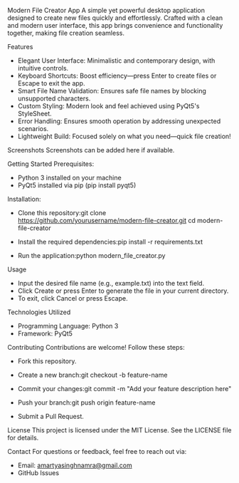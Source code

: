 Modern File Creator App
A simple yet powerful desktop application designed to create new files quickly and effortlessly. Crafted with a clean and modern user interface, this app brings convenience and functionality together, making file creation seamless.

Features
- Elegant User Interface: Minimalistic and contemporary design, with intuitive controls.
- Keyboard Shortcuts: Boost efficiency—press Enter to create files or Escape to exit the app.
- Smart File Name Validation: Ensures safe file names by blocking unsupported characters.
- Custom Styling: Modern look and feel achieved using PyQt5's StyleSheet.
- Error Handling: Ensures smooth operation by addressing unexpected scenarios.
- Lightweight Build: Focused solely on what you need—quick file creation!


Screenshots
Screenshots can be added here if available.


Getting Started
Prerequisites:
- Python 3 installed on your machine
- PyQt5 installed via pip (pip install pyqt5)

Installation:
- Clone this repository:git clone https://github.com/yourusername/modern-file-creator.git
cd modern-file-creator

- Install the required dependencies:pip install -r requirements.txt

- Run the application:python modern_file_creator.py



Usage
- Input the desired file name (e.g., example.txt) into the text field.
- Click Create or press Enter to generate the file in your current directory.
- To exit, click Cancel or press Escape.


Technologies Utilized
- Programming Language: Python 3
- Framework: PyQt5


Contributing
Contributions are welcome! Follow these steps:
- Fork this repository.
- Create a new branch:git checkout -b feature-name

- Commit your changes:git commit -m "Add your feature description here"

- Push your branch:git push origin feature-name

- Submit a Pull Request.


License
This project is licensed under the MIT License. See the LICENSE file for details.

Contact
For questions or feedback, feel free to reach out via:
- Email: amartyasinghnamra@gmail.com
- GitHub Issues




